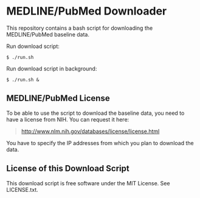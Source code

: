 MEDLINE/PubMed Downloader
=========================

This repository contains a bash script for downloading the MEDLINE/PubMed
baseline data.

Run download script:

    $ ./run.sh

Run download script in background:

    $ ./run.sh &


MEDLINE/PubMed License
----------------------

To be able to use the script to download the baseline data, you need to have
a license from NIH. You can request it here:

> http://www.nlm.nih.gov/databases/license/license.html

You have to specify the IP addresses from which you plan to download the data.


License of this Download Script
-------------------------------

This download script is free software under the MIT License. See LICENSE.txt.
